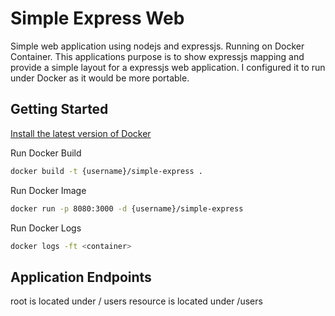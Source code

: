 # Simple Express Web

Simple web application using nodejs and expressjs. Running on Docker Container. This applications purpose is to
show expressjs mapping and provide a simple layout for a expressjs web application. I configured it to run under
Docker as it would be more portable.

## Getting Started

[Install the latest version of Docker](https://docs.docker.com/engine/installation/)

Run Docker Build
```Bash
docker build -t {username}/simple-express .
```

Run Docker Image
```Bash
docker run -p 8080:3000 -d {username}/simple-express
```

Run Docker Logs
```Bash
docker logs -ft <container>
```

## Application Endpoints

root is located under /
users resource is located under /users
